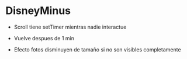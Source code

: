 # DisneyMinus
- Scroll tiene setTimer mientras nadie interactue
- Vuelve despues de 1 min

- Efecto fotos disminuyen de tamaño si no son visibles completamente

